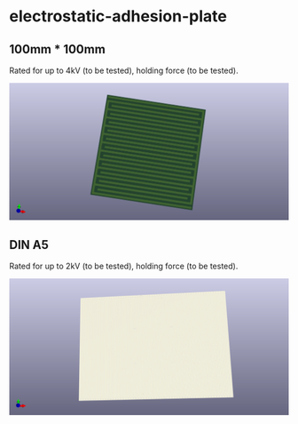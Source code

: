 # electrostatic-adhesion-plate

## 100mm * 100mm

Rated for up to 4kV (to be tested), holding force (to be tested).

![Frontview](https://raw.githubusercontent.com/Jan--Henrik/electrostatic-adhesion-plate/master/100100mm/Front.png)

## DIN A5

Rated for up to 2kV (to be tested), holding force (to be tested).

![Frontview](https://raw.githubusercontent.com/Jan--Henrik/electrostatic-adhesion-plate/master/DINA5/Front.png)
